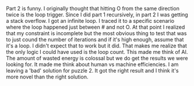 Part 2 is funny. I originally thought that hitting O from the same direction twice is the loop trigger. Since I did part 1 recursively, in part 2 I was getting a stack overflow. I got an infinite loop. I traced it to a specific scenario where the loop happened just between # and not O. At that point I realized that my constraint is incomplete but the most obvious thing to test that was to just cound the number of iterations and if it's high enough, assume that it's a loop. I didn't expect that to work but it did. That makes me realize that the only logic I could have used is the loop count. This made me think of AI. The amount of wasted energy is colossal but we do get the results we were looking for. It made me think about human vs machine efficiencies. I am leaving a 'bad' solution for puzzle 2. It got the right result and I think it's more novel than the right solution.
